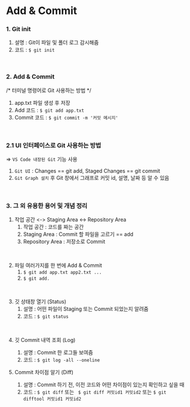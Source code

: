 # Add & Commit

### 1. Git init
1. 설명 : Git이 파일 및 폴더 로그 감시해줌
2. 코드 : `$ git init`
   
<br>

### 2. Add & Commit
/* 터미널 명령어로 Git 사용하는 방법 */

1. app.txt 파일 생성 후 저장 
2. Add 코드 : `$ git add app.txt`
3. Commit 코드 : `$ git commit -m '커밋 메시지'` 

<br>

### 2.1 UI 인터페이스로 Git 사용하는 방법
 
=> `VS Code 내장된 Git` 기능 사용
1. `Git UI` : Changes == git add, Staged Changes == git commit
2. `Git Graph 설치` 후 Git 창에서 그래프로 커밋 id, 설명, 날짜 등 알 수 있음

<br>

### 3. 그 외 유용한 용어 및 개념 정리
1. 작업 공간 <-> Staging Area <-> Repository Area
   1) 작업 공간 : 코드를 짜는 공간
   2) Staging Area : Commit 할 파일을 고르기 == add
   3) Repository Area : 저장소로 Commit

<br>

2. 파일 여러가지를 한 번에 Add & Commit
   1) `$ git add app.txt app2.txt ...`
   2) `$ git add.`

<br>

3. 깃 상태창 열기 (Status)
   1) 설명 : 어떤 파일이 Staging 또는 Commit 되었는지 알려줌
   2) 코드 : `$ git status`

<br>

4. 깃 Commit 내역 조회 (Log)
   1) 설명 : Commit 한 로그들 보여줌
   2) 코드 : `$ git log -all --oneline`
  
5. Commit 차이점 알기 (Diff)
   1) 설명 : Commit 하기 전, 이전 코드와 어떤 차이점이 있는지 확인하고 싶을 때
   2) 코드 : `$ git diff` 또는 ` $ git diff 커밋id1 커밋id2` 또는 `$ git difftool 커밋id1 커밋id2`

<br>



